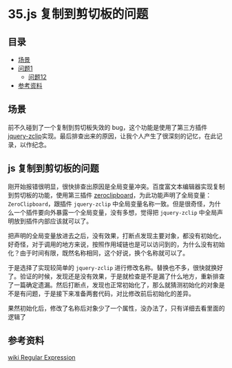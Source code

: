 # 35.js 复制到剪切板的问题
## <a name="index"></a> 目录
- [场景](#situation)
- [问题1](#style)
  - [问题12](#link)
- [参考资料](#reference)


## <a name="situation"></a> 场景
前不久碰到了一个复制到剪切板失效的 bug，这个功能是使用了第三方插件[jquery-zclip][url-github-zclip]实现。最后排查出来的原因，让我个人产生了很深刻的记忆，在此记录，以作纪念。

## js 复制到剪切板的问题
刚开始报错很明显，很快排查出原因是全局变量冲突。百度富文本编辑器实现复制到剪切板的功能，使用第三插件 [zeroclipboard][url-github-zeroclipboard]，为此功能声明了全局变量：`ZeroClipboard`，跟插件 `jquery-zclip` 中全局变量名称一致。但是很奇怪，为什么一个插件要向外暴露一个全局变量，没有多想，觉得把 `jquery-zclip` 中全局声明放到插件内部应该就可以了。

把声明的全局变量放进去之后，没有效果，打断点发现主要对象，都没有初始化，好奇怪，对于调用的地方来说，按照作用域链也是可以访问到的，为什么没有初始化？由于时间有限，既然名称相同，这个好说，换个名称就可以了。


于是选择了实现较简单的 `jquery-zclip` 进行修改名称。替换也不多，很快就换好了。验证的时候，发现还是没有效果，于是就检查是不是漏了什么地方，重新排查了一篇确定遗漏。然后打断点，发现也正常初始化了，那么就猜测初始化的对象是不是有问题，于是接下来准备两套代码，对比修改前后初始化的差异。

果然初始化后，修改了名称后对象少了一个属性，没办法了，只有详细去看里面的逻辑了

## <a name="reference"></a> 参考资料
[wiki Regular Expression](https://en.wikipedia.org/wiki/Regular_expression)


[url-github-zclip]:https://github.com/patricklodder/jquery-zclip
[url-github-zeroclipboard]:https://github.com/zeroclipboard/zeroclipboard
